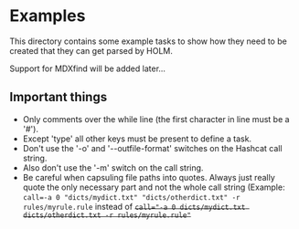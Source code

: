 # Examples

This directory contains some example tasks to show how they need to be created that they can get parsed by HOLM.

Support for MDXfind will be added later...

## Important things

* Only comments over the while line (the first character in line must be a '#').
* Except 'type' all other keys must be present to define a task.
* Don't use the '-o' and '--outfile-format' switches on the Hashcat call string.
* Also don't use the '-m' switch on the call string.
* Be careful when capsuling file paths into quotes. Always just really quote the only necessary part and not the whole call string (Example: ```call=-a 0 "dicts/mydict.txt" "dicts/otherdict.txt" -r rules/myrule.rule``` instead of ~~```call="-a 0 dicts/mydict.txt dicts/otherdict.txt -r rules/myrule.rule"```~~ 
